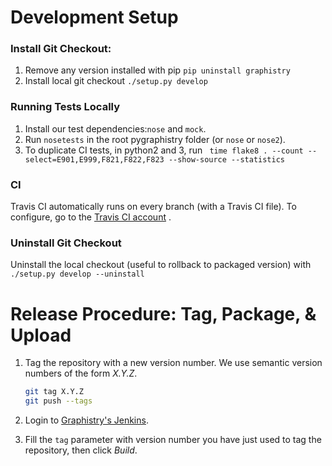 # Development Setup
### Install Git Checkout:

1. Remove any version installed with pip
    `pip uninstall graphistry`
2. Install local git checkout
	`./setup.py develop`

### Running Tests Locally

1. Install our test dependencies:`nose` and `mock`.
2. Run `nosetests` in the root pygraphistry folder (or `nose` or `nose2`).
3. To duplicate CI tests, in python2 and 3, run ` time flake8 . --count --select=E901,E999,F821,F822,F823 --show-source --statistics`

### CI

Travis CI automatically runs on every branch (with a Travis CI file). To configure, go to the [Travis CI account](https://travis-ci.org/graphistry/pygraphistry) .

### Uninstall Git Checkout

Uninstall the local checkout (useful to rollback to packaged version) with `./setup.py develop --uninstall`

# Release Procedure: Tag, Package, & Upload
1. Tag the repository with a new version number. We use semantic version numbers of the form *X.Y.Z*.

	```sh
	git tag X.Y.Z
	git push --tags
	```

2. Login to [Graphistry's Jenkins](http://deploy.graphistry.com/view/Package/job/Package%20PyGraphistry%20to%20PIP/build).
3. Fill the `tag` parameter with version number you have just used to tag the repository, then click *Build*.
